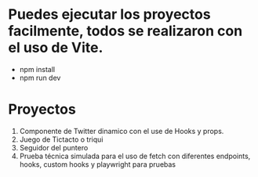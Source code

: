 # Puedes ejecutar los proyectos facilmente, todos se realizaron con el uso de Vite.
  - npm install
  - npm run dev

# Proyectos
1. Componente de Twitter dinamico con el use de Hooks y props.   
2. Juego de Tictacto o triqui
3. Seguidor del puntero 
4. Prueba técnica simulada para el uso de fetch con diferentes endpoints, hooks, custom hooks y playwright para pruebas


